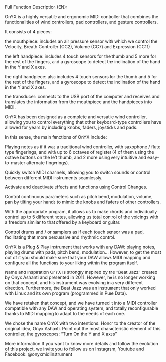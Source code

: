 Full Function Description (EN):

OnYX is a highly versatile and ergonomic MIDI controller that combines the functionalities of wind controllers, pad controllers, and gesture controllers.

It consists of 4 pieces:

the mouthpiece: includes an air pressure sensor with which we control the Velocity, Breath Controller (CC2), Volume (CC7) and Expression (CC11)

the left handpiece: includes 4 touch sensors for the thumb and 5 more for the rest of the fingers, and a gyroscope to detect the inclination of the hand in the Y and X axes.

the right handpiece: also includes 4 touch sensors for the thumb and 5 for the rest of the fingers, and a gyroscope to detect the inclination of the hand in the Y and X axes.

the transducer: connects to the USB port of the computer and receives and translates the information from the mouthpiece and the handpieces into MIDI.

OnYX has been designed as a complete and versatile wind controller, allowing you to control everything that other keyboard-type controllers have allowed for years by including knobs, faders, joysticks and pads.

In this sense, the main functions of OnYX include:

Playing notes as if it was a traditional wind controller, with saxophone / flute type fingerings, and with up to 6 octaves of register (4 of them using the octave buttons on the left thumb, and 2 more using very intuitive and easy-to-master alternate fingerings).


Quickly switch MIDI channels, allowing you to switch sounds or control between different MIDI instruments seamlessly.


Activate and deactivate effects and functions using Control Changes.


Control continuous parameters such as pitch bend, modulation, volume, pan by tilting your hands to mimic the knobs and faders of other controllers.


With the appropriate program, it allows us to make chords and individually control up to 5 different notes, allowing us total control of the voicings with a freedom similar to that offered by a keyboard or guitar.


Control drums and / or samplers as if each touch sensor was a pad, facilitating that more percussive and rhythmic control.


OnYX is a Plug & Play instrument that works with any DAW: playing notes, playing drums with pads, pitch bend, modulation... However, to get the most out of it you should make sure that your DAW allows MIDI mapping and configure all the functions to your liking within the program itself.

Name and inspiration
OnYX is strongly inspired by the “Beat Jazz” created by Onyx Ashanti and presented in 2011. However, he is no longer working on that concept, and his instrument was evolving in a very different direction. Furthermore, the Beat Jazz was an instrument that only worked with Linux and its own program (programmed in Pure Data). 

We have retaken that concept, and we have turned it into a MIDI controller compatible with any DAW and operating system, and totally reconfigurable thanks to MIDI mapping to adapt to the needs of each one.

We chose the name OnYX with two intentions:
Honor to the creator of the original idea, Onyx Ashanti.
Point out the most characteristic element of this controller, the gyroscopes: “Turn On the Y and X axes”

More information
If you want to know more details and follow the evolution of this project, we invite you to follow us on Instagram, Youtube and Facebook: @onyxmidiinstrument

